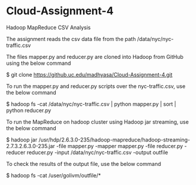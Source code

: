 # Cloud-Assignment-4

Hadoop MapReduce CSV Analysis

The assignment reads the csv data file from the path /data/nyc/nyc-traffic.csv

The files mapper.py and reducer.py are cloned into Hadoop from GitHub using the below command

$ git clone https://github.uc.edu/madhyasa/Cloud-Assignment-4.git

To run the mapper.py and reducer.py scripts over the nyc-traffic.csv, use the below command

$ hadoop fs -cat /data/nyc/nyc-traffic.csv | python mapper.py | sort | python reducer.py

To run the MapReduce on hadoop cluster using Hadoop jar streaming, use the below command

$ hadoop jar /usr/hdp/2.6.3.0-235/hadoop-mapreduce/hadoop-streaming-2.7.3.2.6.3.0-235.jar -file mapper.py -mapper mapper.py -file reducer.py -reducer reducer.py -input /data/nyc/nyc-traffic.csv -output outfile

To check the results of the output file, use the below command

$ hadoop fs -cat /user/golivm/outfile/*
